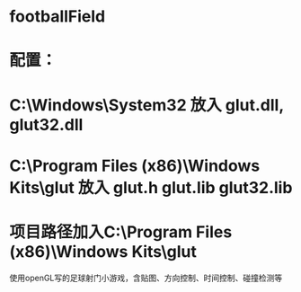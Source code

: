 # footballField
# 配置：
# C:\Windows\System32 放入 glut.dll, glut32.dll
# C:\Program Files (x86)\Windows Kits\glut  放入 glut.h  glut.lib  glut32.lib
# 项目路径加入C:\Program Files (x86)\Windows Kits\glut

使用openGL写的足球射门小游戏，含贴图、方向控制、时间控制、碰撞检测等

